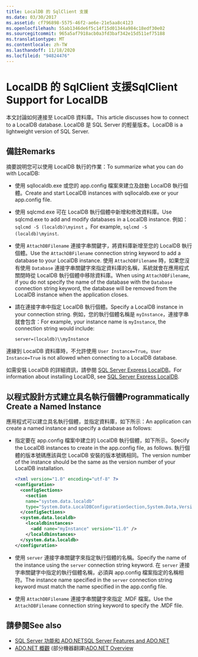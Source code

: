 ```yaml
---
title: LocalDB 的 SqlClient 支援
ms.date: 03/30/2017
ms.assetid: cf796898-5575-46f2-ae6e-21e5aa8c4123
ms.openlocfilehash: 55ab1346de6f5c14f15d01344a984c18edf30e02
ms.sourcegitcommit: 965a5af7918acb0a3fd3baf342e15d511ef75188
ms.translationtype: MT
ms.contentlocale: zh-TW
ms.lasthandoff: 11/18/2020
ms.locfileid: "94824476"
---
```

# <a name="sqlclient-support-for-localdb"></a><span data-ttu-id="cf718-102">LocalDB 的 SqlClient 支援</span><span class="sxs-lookup"><span data-stu-id="cf718-102">SqlClient Support for LocalDB</span></span>

<span data-ttu-id="cf718-103">本文討論如何連接至 LocalDB 資料庫。</span><span class="sxs-lookup"><span data-stu-id="cf718-103">This article discusses how to connect to a LocalDB database.</span></span> <span data-ttu-id="cf718-104">LocalDB 是 SQL Server 的輕量版本。</span><span class="sxs-lookup"><span data-stu-id="cf718-104">LocalDB is a lightweight version of SQL Server.</span></span>
  
## <a name="remarks"></a><span data-ttu-id="cf718-105">備註</span><span class="sxs-lookup"><span data-stu-id="cf718-105">Remarks</span></span>
  
 <span data-ttu-id="cf718-106">摘要說明您可以使用 LocalDB 執行的作業：</span><span class="sxs-lookup"><span data-stu-id="cf718-106">To summarize what you can do with LocalDB:</span></span>  
  
- <span data-ttu-id="cf718-107">使用 sqllocaldb.exe 或您的 app.config 檔案來建立及啟動 LocalDB 執行個體。</span><span class="sxs-lookup"><span data-stu-id="cf718-107">Create and start LocalDB instances with sqllocaldb.exe or your app.config file.</span></span>  
  
- <span data-ttu-id="cf718-108">使用 sqlcmd.exe 可在 LocalDB 執行個體中新增和修改資料庫。</span><span class="sxs-lookup"><span data-stu-id="cf718-108">Use sqlcmd.exe to add and modify databases in a LocalDB instance.</span></span> <span data-ttu-id="cf718-109">例如： `sqlcmd -S (localdb)\myinst` 。</span><span class="sxs-lookup"><span data-stu-id="cf718-109">For example, `sqlcmd -S (localdb)\myinst`.</span></span>  
  
- <span data-ttu-id="cf718-110">使用 `AttachDBFilename` 連接字串關鍵字，將資料庫新增至您的 LocalDB 執行個體。</span><span class="sxs-lookup"><span data-stu-id="cf718-110">Use the `AttachDBFilename` connection string keyword to add a database to your LocalDB instance.</span></span> <span data-ttu-id="cf718-111">使用 `AttachDBFilename` 時，如果您沒有使用 `Database` 連接字串關鍵字來指定資料庫的名稱，系統就會在應用程式關閉時從 LocalDB 執行個體中移除資料庫。</span><span class="sxs-lookup"><span data-stu-id="cf718-111">When using `AttachDBFilename`, if you do not specify the name of the database with the `Database` connection string keyword, the database will be removed from the LocalDB instance when the application closes.</span></span>  
  
- <span data-ttu-id="cf718-112">請在連接字串中指定 LocalDB 執行個體。</span><span class="sxs-lookup"><span data-stu-id="cf718-112">Specify a LocalDB instance in your connection string.</span></span> <span data-ttu-id="cf718-113">例如，您的執行個體名稱是 `myInstance`，連接字串就會包含：</span><span class="sxs-lookup"><span data-stu-id="cf718-113">For example, your instance name is `myInstance`, the connection string would include:</span></span>  
  
    `server=(localdb)\\myInstance`  
  
 <span data-ttu-id="cf718-114">連線到 LocalDB 資料庫時，不允許使用 `User Instance=True`。</span><span class="sxs-lookup"><span data-stu-id="cf718-114">`User Instance=True` is not allowed when connecting to a LocalDB database.</span></span>  
  
<span data-ttu-id="cf718-115">如需安裝 LocalDB 的詳細資訊，請參閱 [SQL Server Express LocalDB](/sql/database-engine/configure-windows/sql-server-express-localdb)。</span><span class="sxs-lookup"><span data-stu-id="cf718-115">For information about installing LocalDB, see [SQL Server Express LocalDB](/sql/database-engine/configure-windows/sql-server-express-localdb).</span></span>
  
## <a name="programmatically-create-a-named-instance"></a><span data-ttu-id="cf718-116">以程式設計方式建立具名執行個體</span><span class="sxs-lookup"><span data-stu-id="cf718-116">Programmatically Create a Named Instance</span></span>  

 <span data-ttu-id="cf718-117">應用程式可以建立具名執行個體，並指定資料庫，如下所示：</span><span class="sxs-lookup"><span data-stu-id="cf718-117">An application can create a named instance and specify a database as follows:</span></span>  
  
- <span data-ttu-id="cf718-118">指定要在 app.config 檔案中建立的 LocalDB 執行個體，如下所示。</span><span class="sxs-lookup"><span data-stu-id="cf718-118">Specify the LocalDB instances to create in the app.config file, as follows.</span></span>  <span data-ttu-id="cf718-119">執行個體的版本號碼應該與您 LocalDB 安裝的版本號碼相同。</span><span class="sxs-lookup"><span data-stu-id="cf718-119">The version number of the instance should be the same as the version number of your LocalDB installation.</span></span>  
  
    ```xml  
    <?xml version="1.0" encoding="utf-8" ?>  
    <configuration>  
      <configSections>  
        <section  
        name="system.data.localdb"  
        type="System.Data.LocalDBConfigurationSection,System.Data,Version=4.0.0.0,Culture=neutral,PublicKeyToken=b77a5c561934e089"/>  
      </configSections>  
      <system.data.localdb>  
        <localdbinstances>  
          <add name="myInstance" version="11.0" />  
        </localdbinstances>  
      </system.data.localdb>  
    </configuration>  
    ```  
  
- <span data-ttu-id="cf718-120">使用 `server` 連接字串關鍵字來指定執行個體的名稱。</span><span class="sxs-lookup"><span data-stu-id="cf718-120">Specify the name of the instance using the `server` connection string keyword.</span></span>  <span data-ttu-id="cf718-121">在 `server` 連接字串關鍵字中指定的執行個體名稱，必須與 app.config 檔案指定的名稱相符。</span><span class="sxs-lookup"><span data-stu-id="cf718-121">The instance name specified in the `server` connection string keyword must match the name specified in the app.config file.</span></span>  
  
- <span data-ttu-id="cf718-122">使用 `AttachDBFilename` 連接字串關鍵字來指定 .MDF 檔案。</span><span class="sxs-lookup"><span data-stu-id="cf718-122">Use the `AttachDBFilename` connection string keyword to specify the .MDF file.</span></span>  
  
## <a name="see-also"></a><span data-ttu-id="cf718-123">請參閱</span><span class="sxs-lookup"><span data-stu-id="cf718-123">See also</span></span>

- [<span data-ttu-id="cf718-124">SQL Server 功能和 ADO.NET</span><span class="sxs-lookup"><span data-stu-id="cf718-124">SQL Server Features and ADO.NET</span></span>](sql-server-features-and-adonet.md)
- <span data-ttu-id="cf718-125">[ADO.NET 概觀](../ado-net-overview.md) \(部分機器翻譯\)</span><span class="sxs-lookup"><span data-stu-id="cf718-125">[ADO.NET Overview](../ado-net-overview.md)</span></span>
